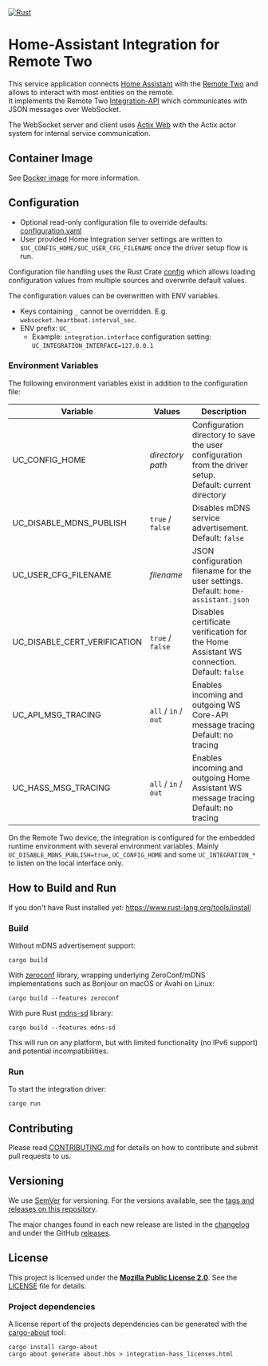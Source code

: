 [![Rust](https://github.com/unfoldedcircle/integration-home-assistant/actions/workflows/build.yml/badge.svg)](https://github.com/unfoldedcircle/integration-home-assistant/actions/workflows/build.yml)

# Home-Assistant Integration for Remote Two

This service application connects [Home Assistant](https://www.home-assistant.io/) with the
[Remote Two](https://www.unfoldedcircle.com/) and allows to interact with most entities on the remote.  
It implements the Remote Two [Integration-API](https://github.com/unfoldedcircle/core-api) which communicates with
JSON messages over WebSocket.

The WebSocket server and client uses [Actix Web](https://actix.rs/) with the Actix actor system for internal service
communication.

## Container Image

See [Docker image](./docker/README.md) for more information.

## Configuration

- Optional read-only configuration file to override defaults: [configuration.yaml](configuration.yaml)
- User provided Home Integration server settings are written to `$UC_CONFIG_HOME/$UC_USER_CFG_FILENAME`
  once the driver setup flow is run.

Configuration file handling uses the Rust Crate [config](https://docs.rs/config/latest/config/#) which allows
loading configuration values from multiple sources and overwrite default values.

The configuration values can be overwritten with ENV variables.

- Keys containing `_` cannot be overridden. E.g. `websocket.heartbeat.interval_sec`.
- ENV prefix: `UC_`
  - Example: `integration.interface` configuration setting: `UC_INTEGRATION_INTERFACE=127.0.0.1`

### Environment Variables

The following environment variables exist in addition to the configuration file:

| Variable                     | Values               | Description                                                                                                 |
|------------------------------|----------------------|-------------------------------------------------------------------------------------------------------------|
| UC_CONFIG_HOME               | _directory path_     | Configuration directory to save the user configuration from the driver setup.<br>Default: current directory |
| UC_DISABLE_MDNS_PUBLISH      | `true` / `false`     | Disables mDNS service advertisement.<br>Default: `false`                                                    |
| UC_USER_CFG_FILENAME         | _filename_           | JSON configuration filename for the user settings.<br>Default: `home-assistant.json`                        |
| UC_DISABLE_CERT_VERIFICATION | `true` / `false`     | Disables certificate verification for the Home Assistant WS connection.<br>Default: `false`                 |
| UC_API_MSG_TRACING           | `all` / `in` / `out` | Enables incoming and outgoing WS Core-API message tracing<br>Default: no tracing                            |
| UC_HASS_MSG_TRACING          | `all` / `in` / `out` | Enables incoming and outgoing Home Assistant WS message tracing<br>Default: no tracing                      |

On the Remote Two device, the integration is configured for the embedded runtime environment with several environment
variables. Mainly `UC_DISABLE_MDNS_PUBLISH=true`, `UC_CONFIG_HOME` and some `UC_INTEGRATION_*` to listen on the local
interface only.

## How to Build and Run

If you don't have Rust installed yet: <https://www.rust-lang.org/tools/install>

### Build

Without mDNS advertisement support:

```shell
cargo build
```

With [zeroconf](https://crates.io/crates/zeroconf) library, wrapping underlying ZeroConf/mDNS implementations such as
Bonjour on macOS or Avahi on Linux:
```shell
cargo build --features zeroconf
```

With pure Rust [mdns-sd](https://crates.io/crates/mdns-sd) library:
```shell
cargo build --features mdns-sd
```
This will run on any platform, but with limited functionality (no IPv6 support) and potential incompatibilities.

### Run

To start the integration driver:
```shell
cargo run
```

## Contributing

Please read [CONTRIBUTING.md](CONTRIBUTING.md) for details on how to contribute and submit pull requests to us.

## Versioning

We use [SemVer](http://semver.org/) for versioning. For the versions available, see the
[tags and releases on this repository](https://github.com/unfoldedcircle/integration-home-assistant/releases).

The major changes found in each new release are listed in the [changelog](./CHANGELOG.md) and
under the GitHub [releases](https://github.com/unfoldedcircle/integration-home-assistant/releases).

## License

This project is licensed under the [**Mozilla Public License 2.0**](https://choosealicense.com/licenses/mpl-2.0/).
See the [LICENSE](LICENSE) file for details.

### Project dependencies

A license report of the projects dependencies can be generated with the
[cargo-about](https://crates.io/crates/cargo-about) tool:

```shell
cargo install cargo-about
cargo about generate about.hbs > integration-hass_licenses.html
```
